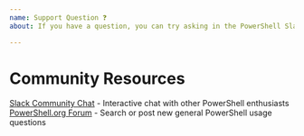 ```yaml
---
name: Support Question ❓
about: If you have a question, you can try asking in the PowerShell Slack channel first.

---
```


# Community Resources

[Slack Community Chat](https://powershell.slack.com) - Interactive chat with other PowerShell enthusiasts
[PowerShell.org Forum](https://powershell.org/forums/) - Search or post new general PowerShell usage questions
